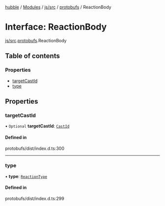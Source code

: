 [hubble](../README.md) / [Modules](../modules.md) / [js/src](../modules/js_src.md) / [protobufs](../modules/js_src.protobufs.md) / ReactionBody

# Interface: ReactionBody

[js/src](../modules/js_src.md).[protobufs](../modules/js_src.protobufs.md).ReactionBody

## Table of contents

### Properties

- [targetCastId](js_src.protobufs.ReactionBody.md#targetcastid)
- [type](js_src.protobufs.ReactionBody.md#type)

## Properties

### targetCastId

• `Optional` **targetCastId**: [`CastId`](../modules/js_src.protobufs.md#castid)

#### Defined in

protobufs/dist/index.d.ts:300

___

### type

• **type**: [`ReactionType`](../enums/js_src.protobufs.ReactionType.md)

#### Defined in

protobufs/dist/index.d.ts:299
